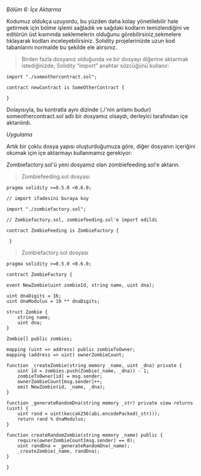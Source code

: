   _Bölüm 6: İçe Aktarma_
  
  
Kodumuz oldukça uzuyordu, bu yüzden daha kolay yönetilebilir hale getirmek için bölme işlemi sağladık ve  sağdaki kodların temizlendiğini ve editörün üst kısmında seklemelerin olduğunu görebilirsiniz,sekmelere tıklayarak kodları inceleyebilirsiniz. 
Solidity projelerinizde uzun kod tabanlarını normalde bu şekilde ele alırsınız.

>Birden fazla dosyanız olduğunda ve bir dosyayı diğerine aktarmak istediğinizde, Solidity “import” anahtar sözcüğünü kullanır:

    import "./someothercontract.sol";

    contract newContract is SomeOtherContract {

    } 

Dolayısıyla, bu kontratla aynı dizinde (./'nin anlamı budur) someothercontract.sol adlı bir dosyamız olsaydı, derleyici tarafından içe aktarılırdı.

_Uygulama_

Artık bir çoklu dosya yapısı oluşturduğumuza göre, diğer dosyanın içeriğini okumak için içe aktarmayı kullanmamız gerekiyor:

Zombiefactory.sol'ü yeni dosyamız olan zombiefeeding.sol'e aktarın.

>Zombiefeeding.sol dosyası

    pragma solidity >=0.5.0 <0.6.0;

    // import ifadesini buraya koy
    
    import "./zombiefactory.sol";
    
    // Zombiefactory.sol, zombiefeeding.sol'e import edildi

    contract ZombieFeeding is ZombieFactory {

     }


>Zombiefactory.sol dosyası 

    pragma solidity >=0.5.0 <0.6.0;

    contract ZombieFactory {

    event NewZombie(uint zombieId, string name, uint dna);

    uint dnaDigits = 16;
    uint dnaModulus = 10 ** dnaDigits;

    struct Zombie {
        string name;
        uint dna;
    }

    Zombie[] public zombies;

    mapping (uint => address) public zombieToOwner;
    mapping (address => uint) ownerZombieCount;

    function _createZombie(string memory _name, uint _dna) private {
        uint id = zombies.push(Zombie(_name, _dna)) - 1;
        zombieToOwner[id] = msg.sender;
        ownerZombieCount[msg.sender]++;
        emit NewZombie(id, _name, _dna);
    }

    function _generateRandomDna(string memory _str) private view returns (uint) {
        uint rand = uint(keccak256(abi.encodePacked(_str)));
        return rand % dnaModulus;
    }

    function createRandomZombie(string memory _name) public {
        require(ownerZombieCount[msg.sender] == 0);
        uint randDna = _generateRandomDna(_name);
        _createZombie(_name, randDna);
    }

    }



